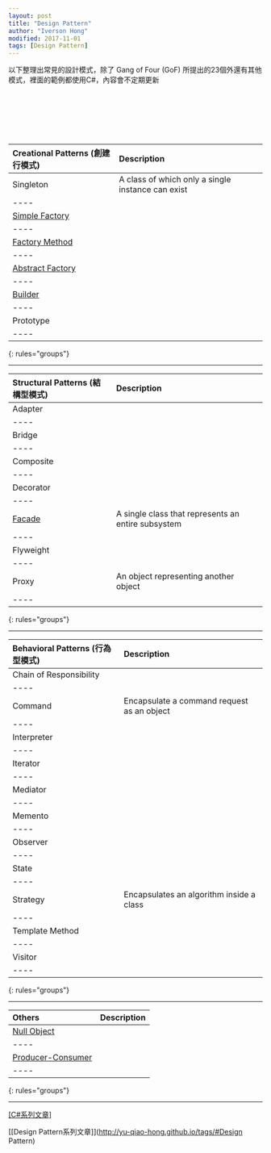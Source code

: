 ```yaml
---
layout: post
title: "Design Pattern"
author: "Iverson Hong"
modified: 2017-11-01
tags: [Design Pattern]
---
```


以下整理出常見的設計模式，除了 Gang of Four (GoF) 所提出的23個外還有其他模式，裡面的範例都使用C#，內容會不定期更新

　　　　　　　　　　

　　　　　　　　　　

　　　　　　　　　　

|**Creational Patterns (創建行模式)**|**Description**|
|:------|:------|
|Singleton|A class of which only a single instance can exist|
|----
|[Simple Factory](http://yu-qiao-hong.github.io/CSharp_DesignPattern_SimpleFactory/)|  |
|----
|[Factory Method](http://yu-qiao-hong.github.io//CSharp_DesignPattern_FactoryMethod/)| |
|----
|[Abstract Factory](http://yu-qiao-hong.github.io//CSharp_DesignPattern_AbstractFactory/)| |
|----
|[Builder](http://yu-qiao-hong.github.io//CSharp_DesignPattern_Builder/)|  |
|----
|Prototype|  |
|----
{: rules="groups"}

----------

|**Structural Patterns (結構型模式)**|**Description**|
|:------|:------|
|Adapter|  |
|----
|Bridge| |
|----
|Composite| |
|----
|Decorator| |
|----
|[Facade](http://yu-qiao-hong.github.io//CSharp_DesignPattern_Facade/)|A single class that represents an entire subsystem|
|----
|Flyweight| |
|----
|Proxy|An object representing another object|
|----
{: rules="groups"}

----------

|**Behavioral Patterns (行為型模式)**|**Description**|
|:------|:------|
|Chain of Responsibility|  |
|----
|Command|Encapsulate a command request as an object|
|----
|Interpreter| |
|----
|Iterator| |
|----
|Mediator| |
|----
|Memento| |
|----
|Observer| |
|----
|State| |
|----
|Strategy|Encapsulates an algorithm inside a class|
|----
|Template Method| |
|----
|Visitor| |
|----
{: rules="groups"}

----------

|**Others**|**Description**|
|:------|:------|
|[Null Object](http://yu-qiao-hong.github.io//CSharp_DesignPattern_Null_Object/)|  |
|----
|[Producer-Consumer](http://yu-qiao-hong.github.io//CSharp_BlockingCollection/)| |
|----
{: rules="groups"}

----------

[[C#系列文章]](http://yu-qiao-hong.github.io/tags/#C#)

[[Design Pattern系列文章]](http://yu-qiao-hong.github.io/tags/#Design Pattern)